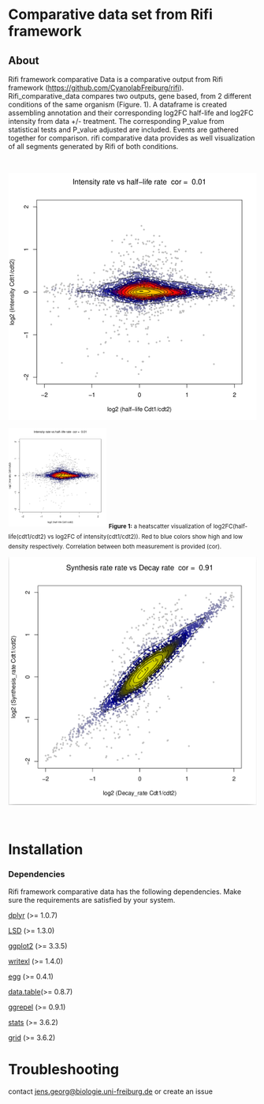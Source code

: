 # Comparative data set from Rifi framework

## About

Rifi framework comparative Data is a comparative output from Rifi framework
(https://github.com/CyanolabFreiburg/rifi). Rifi_comparative_data compares 
two outputs, gene based, from 2 different conditions of the same organism 
(Figure. 1). A dataframe is created assembling annotation and their
corresponding log2FC half-life and log2FC intensity from data +/- treatment. 
The corresponding P_value from statistical tests and P_value adjusted are 
included. Events are gathered together for comparison. 
rifi comparative data provides as well visualization of all segments 
generated by Rifi of both conditions.

<br/>
<p align="center">
  <img src="https://github.com/CyanolabFreiburg/rifi_comparative_data/blob/main/log2FC.png"/>
</p>
<img src="log2FC.png" alt="drawing" width="200"/>
<sub>  
<b>Figure 1:</b> a heatscatter visualization of log2FC(half-life(cdt1/cdt2) vs 
log2FC of intensity(cdt1/cdt2)). Red to blue colors show high and low density
respectively. Correlation between both measurement is provided (cor).
</sub>

<br/>
<p align="center">
  <img src="https://github.com/CyanolabFreiburg/rifi_comparative_data/blob/main/log2FC_syntehsisRate_vs_decayRate.png"/>
</p>
<br/>

# Installation 

### Dependencies

Rifi framework comparative data has the following dependencies. Make sure the 
requirements are satisfied by your system. 

  
  [dplyr](https://www.rdocumentation.org/packages/dplyr/versions/0.7.8) (>= 1.0.7)
  
  [LSD](https://www.rdocumentation.org/packages/ScottKnott/versions/1.3-0/) (>= 1.3.0)
  
  [ggplot2](https://ggplot2.tidyverse.org/) (>= 3.3.5)
  
  [writexl](https://www.rdocumentation.org/packages/writexl/versions/1.4.0/) (>= 1.4.0)
  
  [egg](https://www.rdocumentation.org/packages/scales/versions/0.4.1) (>= 0.4.1)
    
  [data.table](https://www.rdocumentation.org/packages/msSPChelpR/versions/0.8.7/)(>= 0.8.7)
  
  [ggrepel](https://www.rdocumentation.org/packages/ggrepel/versions/0.9.1/) (>= 0.9.1) 
  
  [stats](https://rdocumentation.org/packages/stats/versions/3.6.2) (>= 3.6.2) 
  
  [grid](https://www.rdocumentation.org/packages/graphics/versions/3.6.2/topics/grid) (>= 3.6.2) 


# Troubleshooting

contact jens.georg@biologie.uni-freiburg.de or create an issue
